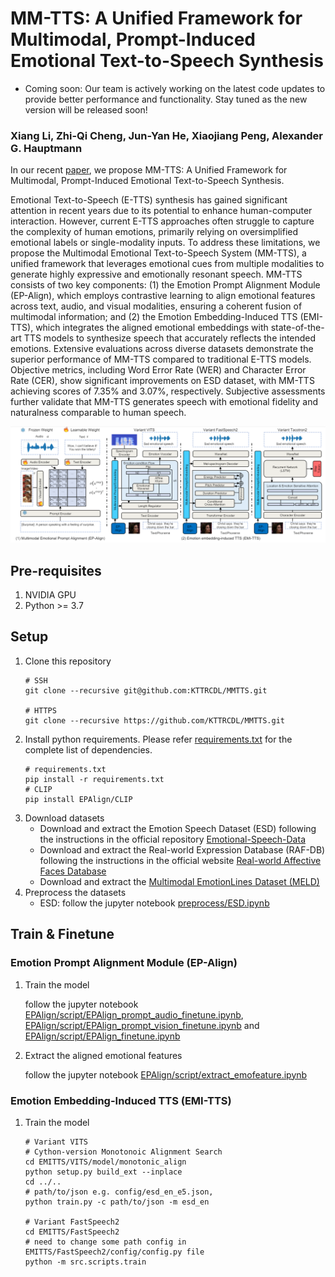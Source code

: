 # MM-TTS: A Unified Framework for Multimodal, Prompt-Induced Emotional Text-to-Speech Synthesis

* Coming soon: Our team is actively working on the latest code updates to provide better performance and functionality. Stay tuned as the new version will be released soon!

### Xiang Li, Zhi-Qi Cheng, Jun-Yan He, Xiaojiang Peng, Alexander G. Hauptmann

In our recent [paper](https://arxiv.org/abs/2404.18398), we propose MM-TTS: A Unified Framework for Multimodal, Prompt-Induced Emotional Text-to-Speech Synthesis.

Emotional Text-to-Speech (E-TTS) synthesis has gained significant attention in recent years due to its potential to enhance human-computer interaction. However, current E-TTS approaches often struggle to capture the complexity of human emotions, primarily relying on oversimplified emotional labels or single-modality inputs. To address these limitations, we propose the Multimodal Emotional Text-to-Speech System (MM-TTS), a unified framework that leverages emotional cues from multiple modalities to generate highly expressive and emotionally resonant speech. MM-TTS consists of two key components: (1) the Emotion Prompt Alignment Module (EP-Align), which employs contrastive learning to align emotional features across text, audio, and visual modalities, ensuring a coherent fusion of multimodal information; and (2) the Emotion Embedding-Induced TTS (EMI-TTS), which integrates the aligned emotional embeddings with state-of-the-art TTS models to synthesize speech that accurately reflects the intended emotions. Extensive evaluations across diverse datasets demonstrate the superior performance of MM-TTS compared to traditional E-TTS models. Objective metrics, including Word Error Rate (WER) and Character Error Rate (CER), show significant improvements on ESD dataset, with MM-TTS achieving scores of 7.35% and 3.07%, respectively. Subjective assessments further validate that MM-TTS generates speech with emotional fidelity and naturalness comparable to human speech. 

<!-- Visit our [demo]() for audio samples and we also provide the [pretrained models](). -->

<img src="assets/framework.png">

## Pre-requisites

1. NVIDIA GPU
2. Python >= 3.7

## Setup
1. Clone this repository
    ```shell
    # SSH
    git clone --recursive git@github.com:KTTRCDL/MMTTS.git

    # HTTPS
    git clone --recursive https://github.com/KTTRCDL/MMTTS.git
    ```
2. Install python requirements. Please refer [requirements.txt](requirements.txt) for the complete list of dependencies.
    ```shell
    # requirements.txt
    pip install -r requirements.txt
    # CLIP
    pip install EPAlign/CLIP
    ```
3. Download datasets
    - Download and extract the Emotion Speech Dataset (ESD) following the instructions in the official repository [Emotional-Speech-Data](https://github.com/HLTSingapore/Emotional-Speech-Data)
    - Download and extract the Real-world Expression Database (RAF-DB) following the instructions in the official website [Real-world Affective Faces Database](http://www.whdeng.cn/raf/model1.html)
    - Download and extract the [Multimodal EmotionLines Dataset (MELD)](http://web.eecs.umich.edu/~mihalcea/downloads/MELD.Raw.tar.gz)
4. Preprocess the datasets
    - ESD: follow the jupyter notebook [preprocess/ESD.ipynb](preprocess/ESD.ipynb)
    <!-- - MELD: follow the jupyter notebook [preprocess/MELD.ipynb](preprocess/MELD.ipynb) -->
## Train & Finetune
### Emotion Prompt Alignment Module (EP-Align)
1. Train the model
    
    follow the jupyter notebook [EPAlign/script/EPAlign_prompt_audio_finetune.ipynb](EPAlign/script/EPAlign_prompt_audio_finetune.ipynb), [EPAlign/script/EPAlign_prompt_vision_finetune.ipynb](EPAlign/script/EPAlign_prompt_vision_finetune.ipynb) and [EPAlign/script/EPAlign_finetune.ipynb](EPAlign/script/EPAlign_finetune.ipynb)

2. Extract the aligned emotional features
    
    follow the jupyter notebook [EPAlign/script/extract_emofeature.ipynb](EPAlign/script/extract_emofeature.ipynb)

### Emotion Embedding-Induced TTS (EMI-TTS)
1. Train the model
    ```shell
    # Variant VITS
    # Cython-version Monotonoic Alignment Search
    cd EMITTS/VITS/model/monotonic_align
    python setup.py build_ext --inplace
    cd ../..
    # path/to/json e.g. config/esd_en_e5.json, 
    python train.py -c path/to/json -m esd_en

    # Variant FastSpeech2
    cd EMITTS/FastSpeech2
    # need to change some path config in EMITTS/FastSpeech2/config/config.py file
    python -m src.scripts.train
    ```
